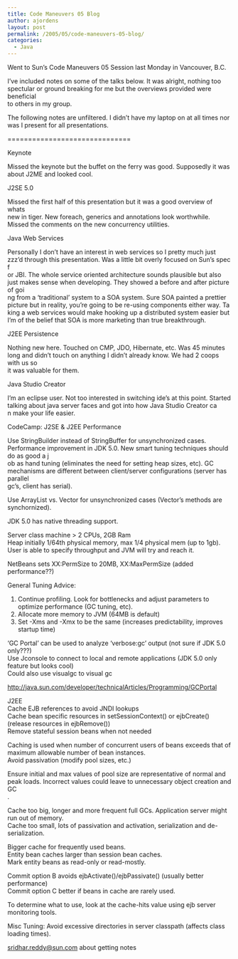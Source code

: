 ```yaml
---
title: Code Maneuvers 05 Blog
author: ajordens
layout: post
permalink: /2005/05/code-maneuvers-05-blog/
categories:
  - Java
---
```

Went to Sun&#8217;s Code Maneuvers 05 Session last Monday in Vancouver, B.C.

I&#8217;ve included notes on some of the talks below. It was alright, nothing too spectular or ground breaking for me but the overviews provided were beneficial  
to others in my group.

The following notes are unfiltered. I didn&#8217;t have my laptop on at all times nor was I present for all presentations. 

==============================

Keynote

Missed the keynote but the buffet on the ferry was good. Supposedly it was about J2ME and looked cool.

J2SE 5.0

Missed the first half of this presentation but it was a good overview of whats  
new in tiger. New foreach, generics and annotations look worthwhile. Missed the comments on the new concurrency utilities.

Java Web Services

Personally I don&#8217;t have an interest in web services so I pretty much just zzz&#8217;d through this presentation. Was a little bit overly focused on Sun&#8217;s spec f  
or JBI. The whole service oriented architecture sounds plausible but also just makes sense when developing. They showed a before and after picture of goi  
ng from a &#8216;traditional&#8217; system to a SOA system. Sure SOA painted a prettier picture but in reality, you&#8217;re going to be re-using components either way. Ta  
king a web services would make hooking up a distributed system easier but I&#8217;m of the belief that SOA is more marketing than true breakthrough.

J2EE Persistence

Nothing new here. Touched on CMP, JDO, Hibernate, etc. Was 45 minutes long and didn&#8217;t touch on anything I didn&#8217;t already know. We had 2 coops with us so  
it was valuable for them.

Java Studio Creator

I&#8217;m an eclipse user. Not too interested in switching ide&#8217;s at this point. Started talking about java server faces and got into how Java Studio Creator ca  
n make your life easier.

CodeCamp: J2SE &#038; J2EE Performance

Use StringBuilder instead of StringBuffer for unsynchronized cases. Performance improvement in JDK 5.0. New smart tuning techniques should do as good a j  
ob as hand tuning (eliminates the need for setting heap sizes, etc). GC mechanisms are different between client/server configurations (server has parallel  
gc&#8217;s, client has serial).

Use ArrayList vs. Vector for unsynchronized cases (Vector&#8217;s methods are synchornized). 

JDK 5.0 has native threading support. 

Server class machine > 2 CPUs, 2GB Ram  
Heap initially 1/64th physical memory, max 1/4 physical mem (up to 1gb). User is able to specify throughput and JVM will try and reach it.

NetBeans sets XX:PermSize to 20MB, XX:MaxPermSize (added performance??)

General Tuning Advice:  
1. Continue profiling. Look for bottlenecks and adjust parameters to optimize performance (GC tuning, etc).  
2. Allocate more memory to JVM (64MB is default)  
3. Set -Xms and -Xmx to be the same (increases predictability, improves startup time)

&#8216;GC Portal&#8217; can be used to analyze &#8216;verbose:gc&#8217; output (not sure if JDK 5.0 only???)  
Use Jconsole to connect to local and remote applications (JDK 5.0 only feature but looks cool)  
Could also use visualgc to visual gc

http://java.sun.com/developer/technicalArticles/Programming/GCPortal

J2EE  
Cache EJB references to avoid JNDI lookups  
Cache bean specific resources in setSessionContext() or ejbCreate() (release resources in ejbRemove())  
Remove stateful session beans when not needed

Caching is used when number of concurrent users of beans exceeds that of maximum allowable number of bean instances.  
Avoid passivation (modify pool sizes, etc.)

Ensure initial and max values of pool size are representative of normal and peak loads. Incorrect values could leave to unnecessary object creation and GC  
.

Cache too big, longer and more frequent full GCs. Application server might run out of memory.  
Cache too small, lots of passivation and activation, serialization and de-serialization. 

Bigger cache for frequently used beans.  
Entity bean caches larger than session bean caches.  
Mark entity beans as read-only or read-mostly.

Commit option B avoids ejbActivate()/ejbPassivate() (usually better performance)  
Commit option C better if beans in cache are rarely used.

To determine what to use, look at the cache-hits value using ejb server monitoring tools. 

Misc Tuning: Avoid excessive directories in server classpath (affects class loading times).

sridhar.reddy@sun.com about getting notes